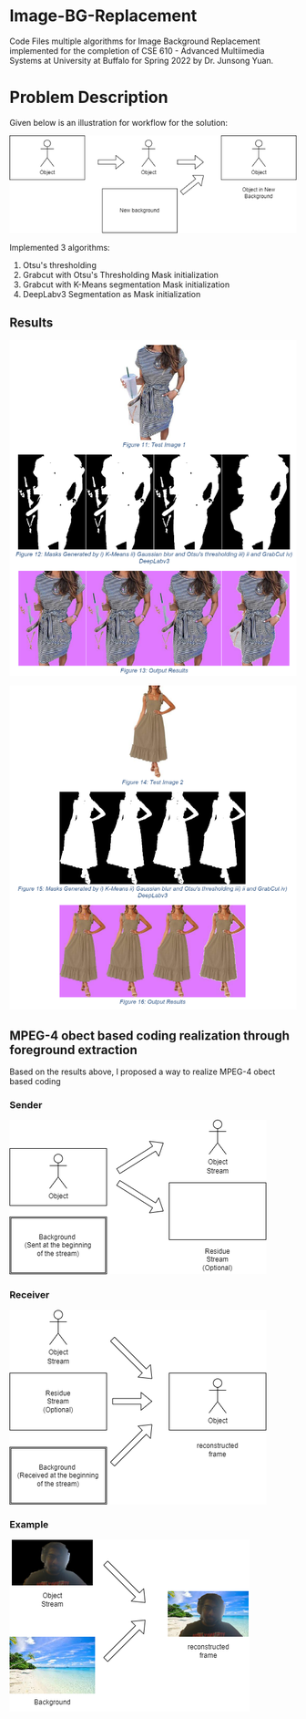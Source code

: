 # Image-BG-Replacement

Code Files multiple algorithms for Image Background Replacement implemented for the completion of CSE 610 - Advanced Multiimedia Systems at University at Buffalo for Spring 2022 by Dr. Junsong Yuan. 

# Problem Description

Given below is an illustration for workflow for the solution:

![BG-Replacement](./assets/workflow.png)

Implemented 3 algorithms:
1. Otsu's thresholding
2. Grabcut with Otsu's Thresholding Mask initialization
3. Grabcut with K-Means segmentation Mask initialization
4. DeepLabv3 Segmentation as Mask initialization

## Results

![test_1_results](./assets/test1_results.png)

![test_2_results](./assets/test2_results.png)

## MPEG-4 obect based coding realization through foreground extraction

Based on the results above, I proposed a way to realize MPEG-4 obect based coding

### Sender
![MPEG-4-Workflow-Sender](./assets/MPEG-4_Sender.png)

### Receiver
![MPEG-4-Workflow-Receiver](./assets/MPEG-4_Receiver.png)

### Example
![MPEG-4-Workflow-Example](./assets/MPEG-4-ReceiverExample.png)
